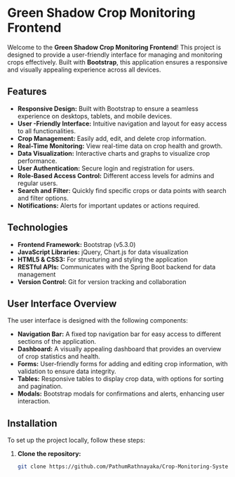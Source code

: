 # Green Shadow Crop Monitoring Frontend

Welcome to the **Green Shadow Crop Monitoring Frontend**! This project is designed to provide a user-friendly interface for managing and monitoring crops effectively. Built with **Bootstrap**, this application ensures a responsive and visually appealing experience across all devices.

## Features

- **Responsive Design:** Built with Bootstrap to ensure a seamless experience on desktops, tablets, and mobile devices.
- **User -Friendly Interface:** Intuitive navigation and layout for easy access to all functionalities.
- **Crop Management:** Easily add, edit, and delete crop information.
- **Real-Time Monitoring:** View real-time data on crop health and growth.
- **Data Visualization:** Interactive charts and graphs to visualize crop performance.
- **User  Authentication:** Secure login and registration for users.
- **Role-Based Access Control:** Different access levels for admins and regular users.
- **Search and Filter:** Quickly find specific crops or data points with search and filter options.
- **Notifications:** Alerts for important updates or actions required.

## Technologies

- **Frontend Framework:** Bootstrap (v5.3.0)
- **JavaScript Libraries:** jQuery, Chart.js for data visualization
- **HTML5 & CSS3:** For structuring and styling the application
- **RESTful APIs:** Communicates with the Spring Boot backend for data management
- **Version Control:** Git for version tracking and collaboration

## User Interface Overview

The user interface is designed with the following components:

- **Navigation Bar:** A fixed top navigation bar for easy access to different sections of the application.
- **Dashboard:** A visually appealing dashboard that provides an overview of crop statistics and health.
- **Forms:** User-friendly forms for adding and editing crop information, with validation to ensure data integrity.
- **Tables:** Responsive tables to display crop data, with options for sorting and pagination.
- **Modals:** Bootstrap modals for confirmations and alerts, enhancing user interaction.

## Installation

To set up the project locally, follow these steps:

1. **Clone the repository:**
   ```bash
   git clone https://github.com/PathumRathnayaka/Crop-Monitoring-System.git
